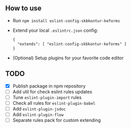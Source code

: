 ## How to use

- Run `npm install eslint-config-skbkontur-keforms`
- Extend your local `.eslintrc.json` config:

  ```
  {
    "extends": [ "eslint-config-skbkontur-keforms" ]
  }
  ```
- (Optional) Setup plugins for your favorite code editor

## TODO

- [x] Publish package in npm repository
- [ ] Add util for check eslint rules updates
- [ ] Tune `eslint-plugin-import` rules
- [ ] Check all rules for `eslint-plugin-babel`
- [ ] Add `eslint-plugin-jsdoc`
- [ ] Add `eslint-plugin-flow`
- [ ] Separate rules pack for custom extending
